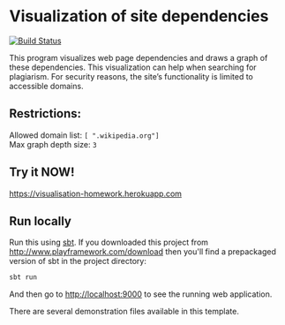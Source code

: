 # Visualization of site dependencies

[![Build Status](https://travis-ci.com/IgorTitov396/visualization_homework.png)](https://travis-ci.org/IgorTitov396/visualization_homework)

This program visualizes web page dependencies and draws a graph of these dependencies. This visualization can help when searching for plagiarism. For security reasons, the site’s functionality is limited to accessible domains.

## Restrictions:

Allowed domain list: `[ ".wikipedia.org"]`<br>
Max graph depth size: `3`


## Try it NOW!

<https://visualisation-homework.herokuapp.com>

## Run locally

Run this using [sbt](http://www.scala-sbt.org/).  If you downloaded this project from <http://www.playframework.com/download> then you'll find a prepackaged version of sbt in the project directory:

```bash
sbt run
```

And then go to <http://localhost:9000> to see the running web application.

There are several demonstration files available in this template.
